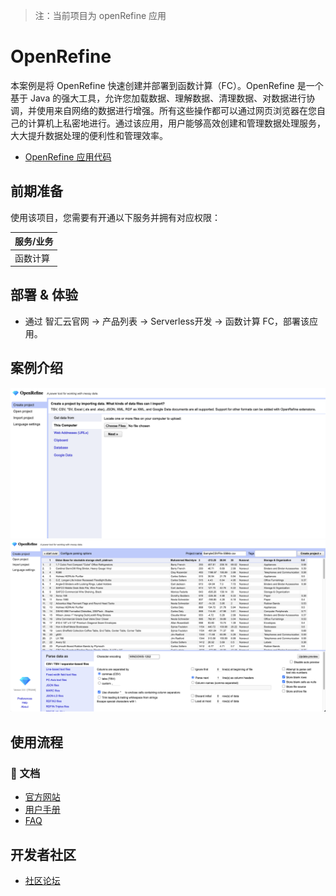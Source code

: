 > 注：当前项目为 openRefine 应用

# OpenRefine

本案例是将 OpenRefine 快速创建并部署到函数计算（FC）。OpenRefine 是一个基于 Java 的强大工具，允许您加载数据、理解数据、清理数据、对数据进行协调，并使用来自网络的数据进行增强。所有这些操作都可以通过网页浏览器在您自己的计算机上私密地进行。通过该应用，用户能够高效创建和管理数据处理服务，大大提升数据处理的便利性和管理效率。

- [OpenRefine 应用代码](https://github.com/Qihoo360/fc-templates/tree/main/applications/data-processor/openrefine/src)

## 前期准备

使用该项目，您需要有开通以下服务并拥有对应权限：

| 服务/业务 |
| --------- |
| 函数计算  |

## 部署 & 体验

- 通过 智汇云官网 -> 产品列表 -> Serverless开发 -> 函数计算 FC，部署该应用。

## 案例介绍

![image-20240730180828454](https://github.com/Qihoo360/fc-templates/blob/main/applications/data-processor/openrefine/src/openrefine/images/image-20240730180828454.png?raw=true)
![image-20240730181710879](https://github.com/Qihoo360/fc-templates/blob/main/applications/data-processor/openrefine/src/openrefine/images/image-20240730181710879.png?raw=true)

## 使用流程

### 📖 文档

- [官方网站](https://openrefine.org)
- [用户手册](https://openrefine.org/docs)
- [FAQ](https://github.com/OpenRefine/OpenRefine/wiki/FAQ)

## 开发者社区

- [社区论坛](https://forum.openrefine.org/)

